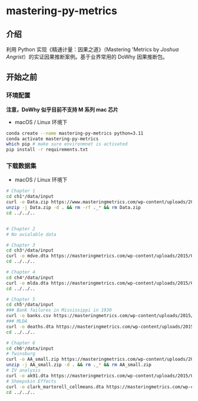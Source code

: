 # mastering-py-metrics

## 介绍
利用 Python 实现《精通计量：因果之道》（Mastering 'Metrics by _Joshua Angrist_）的实证因果推断案例。基于业界常用的 DoWhy 因果推断包。

## 开始之前
### 环境配置
**注意，DoWhy 似乎目前不支持 M 系列 mac 芯片**
* macOS / Linux 环境下
```bash
conda create --name mastering-py-metrics python=3.11
conda activate mastering-py-metrics
which pip # make sure environmnet is activated
pip install -r requirements.txt
```

### 下载数据集
* macOS / Linux 环境下
```bash
# Chapter 1
cd ch1*/data/input
curl -o Data.zip https://www.masteringmetrics.com/wp-content/uploads/2021/04/Data.zip
unzip -j Data.zip -d . && rm -rf ._* && rm Data.zip
cd ../../..


# Chapter 2
# No avialable data

# Chapter 3
cd ch3*/data/input
curl -o mdve.dta https://masteringmetrics.com/wp-content/uploads/2015/02/mdve.dta 
cd ../../..

# Chapter 4
cd ch4*/data/input
curl -o mlda.dta https://masteringmetrics.com/wp-content/uploads/2015/01/AEJfigs.dta
cd ../../..

# Chapter 5
cd ch5*/data/input
### Bank failures in Mississippi in 1930
curl -o banks.csv https://masteringmetrics.com/wp-content/uploads/2015/02/banks.csv
### MLDA
curl -o deaths.dta https://masteringmetrics.com/wp-content/uploads/2015/01/deaths.dta
cd ../../..

# Chapter 6
cd ch6*/data/input
# Twinsburg
curl -o AA_small.zip https://masteringmetrics.com/wp-content/uploads/2015/02/AA_small.dta_.zip
unzip -j AA_small.zip -d . && rm ._* && rm AA_small.zip
# IV analysis
curl -o ak91.dta https://masteringmetrics.com/wp-content/uploads/2015/02/ak91.dta
# Sheepskin Effects
curl -o clark_martorell_cellmeans.dta https://masteringmetrics.com/wp-content/uploads/2015/02/clark_martorell_cellmeans.dta
cd ../../..
```